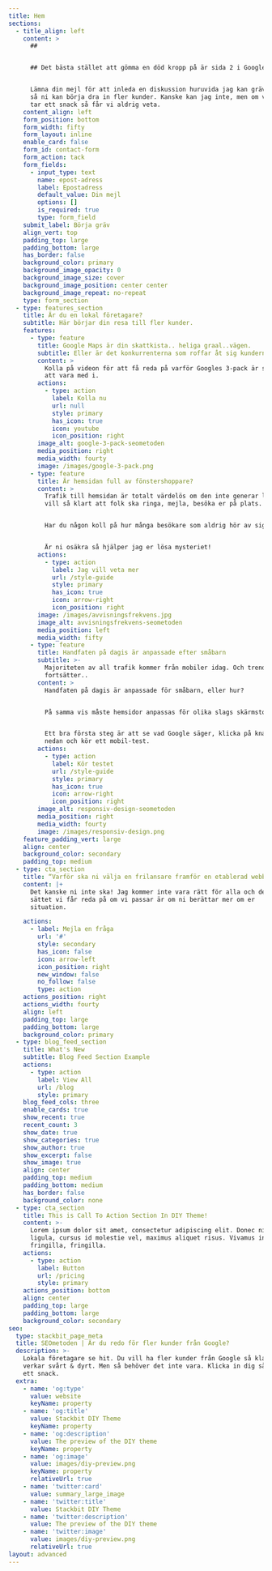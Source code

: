 ```yaml
---
title: Hem
sections:
  - title_align: left
    content: >
      ##


      ## Det bästa stället att gömma en död kropp på är sida 2 i Google.


      Lämna din mejl för att inleda en diskussion huruvida jag kan gräva fram er
      så ni kan börja dra in fler kunder. Kanske kan jag inte, men om vi inte
      tar ett snack så får vi aldrig veta.
    content_align: left
    form_position: bottom
    form_width: fifty
    form_layout: inline
    enable_card: false
    form_id: contact-form
    form_action: tack
    form_fields:
      - input_type: text
        name: epost-adress
        label: Epostadress
        default_value: Din mejl
        options: []
        is_required: true
        type: form_field
    submit_label: Börja gräv
    align_vert: top
    padding_top: large
    padding_bottom: large
    has_border: false
    background_color: primary
    background_image_opacity: 0
    background_image_size: cover
    background_image_position: center center
    background_image_repeat: no-repeat
    type: form_section
  - type: features_section
    title: Är du en lokal företagare?
    subtitle: Här börjar din resa till fler kunder.
    features:
      - type: feature
        title: Google Maps är din skattkista.. heliga graal..vägen.
        subtitle: Eller är det konkurrenterna som roffar åt sig kunderna här?
        content: >
          Kolla på videon för att få reda på varför Googles 3-pack är så viktigt
          att vara med i.
        actions:
          - type: action
            label: Kolla nu
            url: null
            style: primary
            has_icon: true
            icon: youtube
            icon_position: right
        image_alt: google-3-pack-seometoden
        media_position: right
        media_width: fourty
        image: /images/google-3-pack.png
      - type: feature
        title: Är hemsidan full av fönstershoppare?
        content: >
          Trafik till hemsidan är totalt värdelös om den inte generar leads. Du
          vill så klart att folk ska ringa, mejla, besöka er på plats.


          Har du någon koll på hur många besökare som aldrig hör av sig? 


          Är ni osäkra så hjälper jag er lösa mysteriet!
        actions:
          - type: action
            label: Jag vill veta mer
            url: /style-guide
            style: primary
            has_icon: true
            icon: arrow-right
            icon_position: right
        image: /images/avvisningsfrekvens.jpg
        image_alt: avvisningsfrekvens-seometoden
        media_position: left
        media_width: fifty
      - type: feature
        title: Handfaten på dagis är anpassade efter småbarn
        subtitle: >-
          Majoriteten av all trafik kommer från mobiler idag. Och trenden
          fortsätter..
        content: >
          Handfaten på dagis är anpassade för småbarn, eller hur?


          På samma vis måste hemsidor anpassas för olika slags skärmstorlekar.


          Ett bra första steg är att se vad Google säger, klicka på knappen
          nedan och kör ett mobil-test.
        actions:
          - type: action
            label: Kör testet
            url: /style-guide
            style: primary
            has_icon: true
            icon: arrow-right
            icon_position: right
        image_alt: responsiv-design-seometoden
        media_position: right
        media_width: fourty
        image: /images/responsiv-design.png
    feature_padding_vert: large
    align: center
    background_color: secondary
    padding_top: medium
  - type: cta_section
    title: “Varför ska ni välja en frilansare framför en etablerad webbyrå?”
    content: |+
      Det kanske ni inte ska! Jag kommer inte vara rätt för alla och det enda 
      sättet vi får reda på om vi passar är om ni berättar mer om er 
      situation.

    actions:
      - label: Mejla en fråga
        url: '#'
        style: secondary
        has_icon: false
        icon: arrow-left
        icon_position: right
        new_window: false
        no_follow: false
        type: action
    actions_position: right
    actions_width: fourty
    align: left
    padding_top: large
    padding_bottom: large
    background_color: primary
  - type: blog_feed_section
    title: What's New
    subtitle: Blog Feed Section Example
    actions:
      - type: action
        label: View All
        url: /blog
        style: primary
    blog_feed_cols: three
    enable_cards: true
    show_recent: true
    recent_count: 3
    show_date: true
    show_categories: true
    show_author: true
    show_excerpt: false
    show_image: true
    align: center
    padding_top: medium
    padding_bottom: medium
    has_border: false
    background_color: none
  - type: cta_section
    title: This is Call To Action Section In DIY Theme!
    content: >-
      Lorem ipsum dolor sit amet, consectetur adipiscing elit. Donec nisl
      ligula, cursus id molestie vel, maximus aliquet risus. Vivamus in nibh
      fringilla, fringilla.
    actions:
      - type: action
        label: Button
        url: /pricing
        style: primary
    actions_position: bottom
    align: center
    padding_top: large
    padding_bottom: large
    background_color: secondary
seo:
  type: stackbit_page_meta
  title: SEOmetoden | Är du redo för fler kunder från Google?
  description: >-
    Lokala företagare se hit. Du vill ha fler kunder från Google så klart. Det
    verkar svårt & dyrt. Men så behöver det inte vara. Klicka in dig så tar vi
    ett snack.
  extra:
    - name: 'og:type'
      value: website
      keyName: property
    - name: 'og:title'
      value: Stackbit DIY Theme
      keyName: property
    - name: 'og:description'
      value: The preview of the DIY theme
      keyName: property
    - name: 'og:image'
      value: images/diy-preview.png
      keyName: property
      relativeUrl: true
    - name: 'twitter:card'
      value: summary_large_image
    - name: 'twitter:title'
      value: Stackbit DIY Theme
    - name: 'twitter:description'
      value: The preview of the DIY theme
    - name: 'twitter:image'
      value: images/diy-preview.png
      relativeUrl: true
layout: advanced
---
```

